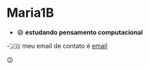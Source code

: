 # Maria1B
- 😄 **estudando pensamento computacional**

-🇯🇴  meu email de contato é [email](maria.spaziani@escola.pr.gov.br)

😉
